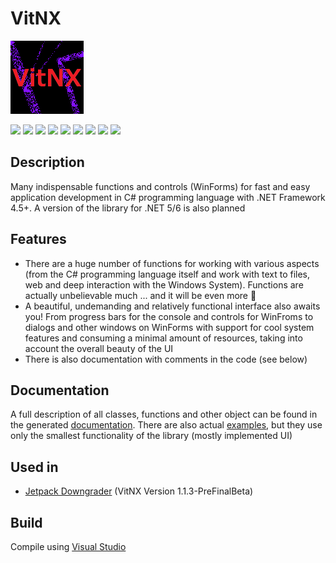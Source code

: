 # VitNX

![alt](https://github.com/Zalexanninev15/VitNX/raw/main/logo.png)

[![](https://img.shields.io/badge/OS-Windows-informational?logo=windows)](https://github.com/Zalexanninev15/VitNX)
[![](https://img.shields.io/badge/written_on-.NET_Framework_4.5-512BD4.svg?logo=dotnet)](https://dotnet.microsoft.com/download/dotnet-framework/net45)
[![](https://img.shields.io/badge/written_on-CSharp-239120.svg?logo=csharp)](https://github.com/Zalexanninev15/VitNX)
[![](https://img.shields.io/github/v/release/Zalexanninev15/VitNX.svg)](https://github.com/Zalexanninev15/VitNX/releases/latest)
[![](https://img.shields.io/github/downloads/Zalexanninev15/VitNX/total.svg)](https://github.com/Zalexanninev15/VitNX/releases)
[![](https://img.shields.io/github/last-commit/Zalexanninev15/VitNX/main.svg)](https://github.com/Zalexanninev15/VitNX/commits/main)
[![](https://img.shields.io/github/stars/Zalexanninev15/VitNX.svg)](https://github.com/Zalexanninev15/VitNX/stargazers)
[![](https://img.shields.io/badge/license-MIT-blue.svg)](LICENSE)
[![](https://img.shields.io/badge/donate-Buy_Me_a_Coffee-F94400.svg)](https://zalexanninev15.jimdofree.com/buy-me-a-coffee)

## Description

Many indispensable functions and controls (WinForms) for fast and easy application development in C# programming language with .NET Framework 4.5+. A version of the library for .NET 5/6 is also planned

## Features

- There are a huge number of functions for working with various aspects (from the C# programming language itself and work with text to files, web and deep interaction with the Windows System). Functions are actually unbelievable much ... and it will be even more 💖
- A beautiful, undemanding and relatively functional interface also awaits you! From progress bars for the console and controls for WinFroms to dialogs and other windows on WinForms with support for cool system features and consuming a minimal amount of resources, taking into account the overall beauty of the UI
- There is also documentation with comments in the code (see below)

## Documentation

A full description of all classes, functions and other object can be found in the generated [documentation](zalexanninev15.github.io/vitnx). There are also actual [examples](https://github.com/Zalexanninev15/VitNX/tree/main/source/Examples), but they use only the smallest functionality of the library (mostly implemented UI)

## Used in

* [Jetpack Downgrader](https://github.com/Zalexanninev15/Jetpack-Downgrader) (VitNX Version 1.1.3-PreFinalBeta)

## Build

Compile using [Visual Studio](https://visualstudio.microsoft.com/vs)
